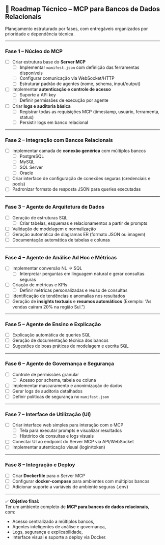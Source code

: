 ## 🧭 Roadmap Técnico – MCP para Bancos de Dados Relacionais

Planejamento estruturado por fases, com entregáveis organizados por prioridade e dependência técnica.

---

### **Fase 1 – Núcleo do MCP**
- [ ] Criar estrutura base do **Server MCP**
  - [ ] Implementar `manifest.json` com definição das ferramentas disponíveis  
  - [ ] Configurar comunicação via WebSocket/HTTP  
  - [ ] Estruturar padrão de agentes (nome, schema, input/output)  
- [ ] Implementar **autenticação e controle de acesso**
  - [ ] Suporte a API key  
  - [ ] Definir permissões de execução por agente  
- [ ] Criar **logs e auditoria básica**
  - [ ] Registrar todas as requisições MCP (timestamp, usuário, ferramenta, status)  
  - [ ] Persistir logs em banco relacional  

---

### **Fase 2 – Integração com Bancos Relacionais**
- [ ] Implementar camada de **conexão genérica** com múltiplos bancos  
  - [ ] PostgreSQL  
  - [ ] MySQL  
  - [ ] SQL Server  
  - [ ] Oracle  
- [ ] Criar interface de configuração de conexões seguras (credenciais e pools)  
- [ ] Padronizar formato de resposta JSON para queries executadas  

---

### **Fase 3 – Agente de Arquitetura de Dados**
- [ ] Geração de estruturas SQL
  - [ ] Criar tabelas, esquemas e relacionamentos a partir de prompts  
- [ ] Validação de modelagem e normalização  
- [ ] Geração automática de diagramas ER (formato JSON ou imagem)  
- [ ] Documentação automática de tabelas e colunas  

---

### **Fase 4 – Agente de Análise Ad Hoc e Métricas**
- [ ] Implementar conversão NL → SQL  
  - [ ] Interpretar perguntas em linguagem natural e gerar consultas seguras  
- [ ] Criação de métricas e KPIs  
  - [ ] Definir métricas personalizadas e reuso de consultas  
- [ ] Identificação de tendências e anomalias nos resultados  
- [ ] Geração de **insights textuais** e **resumos automáticos** (Exemplo: “As vendas caíram 20% na região Sul.”)

---

### **Fase 5 – Agente de Ensino e Explicação**
- [ ] Explicação automática de queries SQL  
- [ ] Geração de documentação técnica dos bancos  
- [ ] Sugestões de boas práticas de modelagem e escrita SQL  

---

### **Fase 6 – Agente de Governança e Segurança**
- [ ] Controle de permissões granular  
  - [ ] Acesso por schema, tabela ou coluna  
- [ ] Implementar mascaramento e anonimização de dados  
- [ ] Gerar logs de auditoria detalhados  
- [ ] Definir políticas de segurança no `manifest.json`  

---

### **Fase 7 – Interface de Utilização (UI)**
- [ ] Criar interface web simples para interação com o MCP  
  - [ ] Tela para executar prompts e visualizar resultados  
  - [ ] Histórico de consultas e logs visuais  
- [ ] Conectar UI ao endpoint do Server MCP via API/WebSocket  
- [ ] Implementar autenticação visual (login/token)  

---

### **Fase 8 – Integração e Deploy**
- [ ] Criar **Dockerfile** para o Server MCP  
- [ ] Configurar **docker-compose** para ambientes com múltiplos bancos  
- [ ] Adicionar suporte a variáveis de ambiente seguras (.env)  

---

✅ **Objetivo final:**  
Ter um ambiente completo de **MCP para bancos de dados relacionais**, com:
- Acesso centralizado a múltiplos bancos,  
- Agentes inteligentes de análise e governança,  
- Logs, segurança e explicabilidade,  
- Interface visual e suporte a deploy via Docker.

